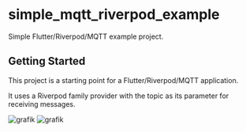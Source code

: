 # simple_mqtt_riverpod_example

Simple Flutter/Riverpod/MQTT example project.

## Getting Started

This project is a starting point for a Flutter/Riverpod/MQTT application.

It uses a Riverpod family provider with the topic as its parameter for receiving messages.

![grafik](https://user-images.githubusercontent.com/834347/227495899-8d551ff4-12e7-457f-bbaf-1ecb4b3d458b.png)
![grafik](https://user-images.githubusercontent.com/834347/227495844-4a91a535-340d-41f1-9161-6ac2673cf9e0.png)
